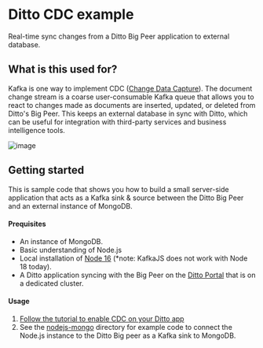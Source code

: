 # Ditto CDC example

Real-time sync changes from a Ditto Big Peer application to external database.

## What is this used for?

Kafka is one way to implement CDC ([Change Data Capture](https://en.wikipedia.org/wiki/Change_data_capture)). The document change stream is a coarse user-consumable Kafka queue that allows you to react to changes made as documents are inserted, updated, or deleted from Ditto's Big Peer. This keeps an external database in sync with Ditto, which can be useful for integration with third-party services and business intelligence tools.

![image](https://user-images.githubusercontent.com/633012/211429728-75f83e47-d9ed-4ab6-91f6-80e3f05b07d6.png)

## Getting started

This is sample code that shows you how to build a small server-side application that acts as a Kafka sink & source between the Ditto Big Peer and an external instance of MongoDB.

#### Prequisites

* An instance of MongoDB.
* Basic understanding of Node.js
* Local installation of [Node 16](https://nodejs.org/en/) (*note: KafkaJS does not work with Node 18 today).
* A Ditto application syncing with the Big Peer on the [Ditto Portal](https://portal.ditto.live/) that is on a dedicated cluster.

#### Usage

1. [Follow the tutorial to enable CDC on your Ditto app](https://docs.ditto.live/ios/common/guides/kafka/intro)
2. See the [nodejs-mongo](nodejs-mongo) directory for example code to connect the Node.js instance to the Ditto Big peer as a Kafka sink to MongoDB.

